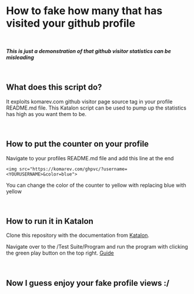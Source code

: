 # How to fake how many that has visited your github profile

<br>

***This is just a demonstration of that github visitor statistics can be misleading***

<br>

## What does this script do?

It exploits komarev.com github visitor page source tag in your profile README.md file. This Katalon script can be used to pump up the statistics has high as you want them to be.

<br>

## How to put the counter on your profile

Navigate to your profiles README.md file and add this line at the end

```
<img src="https://komarev.com/ghpvc/?username=<YOURUSERNAME>&color=blue">
```

You can change the color of the counter to yellow with replacing blue with yellow

<br>

## How to run it in Katalon

Clone this repository with the documentation from [Katalon](https://docs.katalon.com/docs/legacy/katalon-studio-enterprise/integration/git-integration/git-integration).

Navigate over to the /Test Suite/Program and run the program with clicking the green play button on the top right. [Guide](https://docs.katalon.com/docs/legacy/katalon-studio-enterprise/test-execution/test-suite/execute-test-suites-in-katalon-studio#execute-a-test-suite)

<br>

## Now I guess enjoy your fake profile views :/
